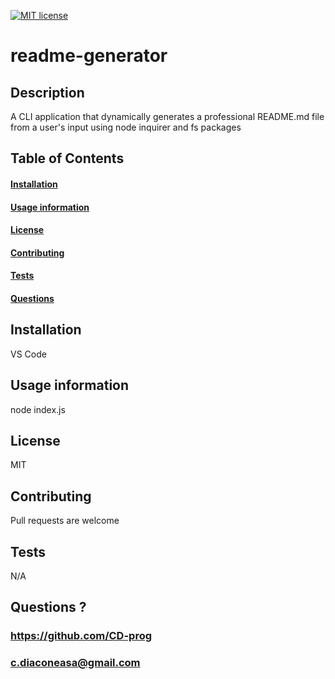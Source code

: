 
[![MIT license](https://img.shields.io/badge/License-MIT-blue.svg)](https://lbesson.mit-license.org/)

# readme-generator

## Description
A CLI application that dynamically generates a professional README.md file from a user's input using node inquirer and fs packages



## Table of Contents
#### [Installation](https://github.com/CD-prog/readme-generator#installation-1)
#### [Usage information](https://github.com/CD-prog/readme-generator#usage-information-1)
#### [License](https://github.com/CD-prog/readme-generator#license-1)
#### [Contributing](https://github.com/CD-prog/readme-generator#contributing-1)
#### [Tests](https://github.com/CD-prog/readme-generator#tests-1)
#### [Questions](https://github.com/CD-prog/readme-generator#questions-)


## Installation
VS Code

## Usage information
node index.js

## License
MIT

## Contributing
Pull requests are welcome

## Tests
N/A

## Questions ?
### https://github.com/CD-prog
### c.diaconeasa@gmail.com
